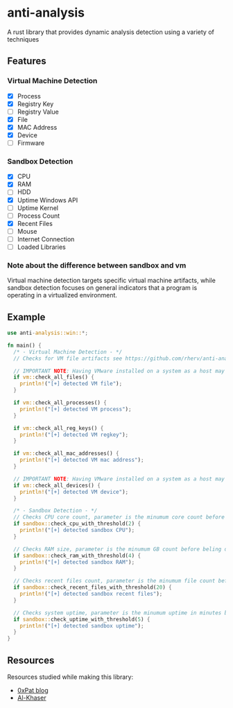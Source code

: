 # anti-analysis
A rust library that provides dynamic analysis detection using a variety of techniques

## Features
### Virtual Machine Detection
- [x] Process
- [x] Registry Key
- [ ] Registry Value
- [x] File
- [x] MAC Address
- [X] Device
- [ ] Firmware
### Sandbox Detection
- [x] CPU
- [x] RAM
- [ ] HDD
- [x] Uptime Windows API
- [ ] Uptime Kernel
- [ ] Process Count
- [x] Recent Files
- [ ] Mouse
- [ ] Internet Connection
- [ ] Loaded Libraries

### Note about the difference between sandbox and vm
Virtual machine detection targets specific virtual machine artifacts, while sandbox detection focuses on general indicators that a program is operating in a virtualized environment.


## Example
```rust
use anti-analysis::win::*;

fn main() {
  /* - Virtual Machine Detection - */
  // Checks for VM file artifacts see https://github.com/rherv/anti-analysis/blob/main/src/win/vm.rs for checked files

  // IMPORTANT NOTE: Having VMware installed on a system as a host may flag this check.
  if vm::check_all_files() {
    println!("[+] detected VM file");
  }

  if vm::check_all_processes() {
    println!("[+] detected VM process");
  }

  if vm::check_all_reg_keys() {
    println!("[+] detected VM regkey");
  }

  if vm::check_all_mac_addresses() {
    println!("[+] detected VM mac address");
  }

  // IMPORTANT NOTE: Having VMware installed on a system as a host may flag this check.
  if vm::check_all_devices() {
    println!("[+] detected VM device");
  }

  /* - Sandbox Detection - */
  // Checks CPU core count, parameter is the minumum core count before beling detected.
  if sandbox::check_cpu_with_threshold(2) {
    println!("[+] detected sandbox CPU");
  }

  // Checks RAM size, parameter is the minumum GB count before beling detected.
  if sandbox::check_ram_with_threshold(4) {
    println!("[+] detected sandbox RAM");
  }

  // Checks recent files count, parameter is the minumum file count before beling detected.
  if sandbox::check_recent_files_with_threshold(20) {
    println!("[+] detected sandbox recent files");
  }

  // Checks system uptime, parameter is the minumum uptime in minutes before beling detected.
  if sandbox::check_uptime_with_threshold(5) {
    println!("[+] detected sandbox uptime");
  }
}
```

## Resources
Resources studied while making this library:
- [0xPat blog](https://0xpat.github.io/)
- [Al-Khaser](https://github.com/LordNoteworthy/al-khaser/tree/master)
